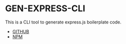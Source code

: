 # GEN-EXPRESS-CLI

This is a CLI tool to generate express.js boilerplate code.

- [GITHUB](https://github.com/RulerChen/gen-express-cli)
- [NPM](https://www.npmjs.com/package/gen-express-cli)

